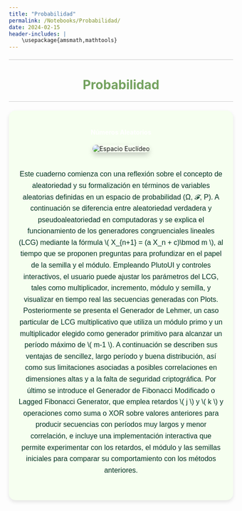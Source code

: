 ```yaml
---
title: "Probabilidad"
permalink: /Notebooks/Probabilidad/
date: 2024-02-15
header-includes: |
    \usepackage{amsmath,mathtools}
---
```


<script
  src="https://cdn.mathjax.org/mathjax/latest/MathJax.js?config=TeX-AMS-MML_HTMLorMML"
  type="text/javascript">
</script>

<html>
<head>
    <style>
        /* Estilos para centrar y cambiar el color del texto */
        h1 {
            text-align: center; /* Centra el texto horizontalmente */
            color: rgba(72, 133, 45, 0.76); /* Cambia el color del texto a verde */
        }
    </style>
</head>
<body>

<style>

    .container {
      max-width: 800px;
      margin: 20px auto;
      overflow: hidden;
    }

    .person {
      display: flex;
      margin-bottom: 20px;
      justify-content: space-between;
      align-items: center;
      flex-wrap: wrap;
    }

    .person img {
      max-width: 200px;
      max-height: 200px;
      border-radius: 50%;
      margin-right: 20px;
      margin-left: 20px;
    }

    .person .info {
      flex: 1;
      text-align: left;
    }

    .person:nth-child(even) {
      flex-direction: row-reverse;
    }

    h2 {
      text-align: center;
      color: #333;
    }

    hr {
            border: none; /* Elimina el borde */
            height: 1px; /* Altura de la línea */
            background-color: #CCCCCC; /* Color de la línea */
            margin: 20px 0; /* Margen superior e inferior */
        }
  </style>

<hr>

<h1>Probabilidad</h1>

<hr>

</body>
</html>

<div class="container" style="background-color: rgb(246, 255, 240); padding: 20px; border-radius: 15px; box-shadow: 0 4px 8px rgba(0, 0, 0, 0.1);">
    <div class="person">
      <div class="info" style="text-align: center; max-width: 900px; margin: 0 auto;">
      <div class="button-container" style="text-align: center; margin: 20px 0;">
        <a href="https://labmatecc.github.io/Notebooks/Probabilidad/NumerosAleatorios/" 
          class="button" 
          style="padding: 10px 20px; color: white; border: none; border-radius: 5px; text-decoration: none; font-weight: bold;">
          Números Aleatorios
        </a>
      </div>
      <!-- Imagen más grande y centrada con sombras -->
            <img src="https://raw.githubusercontent.com/labmatecc/labmatecc.github.io/54ded4b6c05f0649b28e00a485ad3476d15b8457/Im%C3%A1genes/Aleatorios_P.png" 
                 alt="Espacio Euclídeo" 
                 style="max-width: 100%; height: auto; border-radius: 10px; box-shadow: 0 6px 12px rgba(0, 0, 0, 0.2); margin-bottom: 20px;">
        <p style="font-family: 'Arial', sans-serif; color: #013220; font-size: 16px; line-height: 1.6; margin-bottom: 15px;">Este cuaderno comienza con una reflexión sobre el concepto de aleatoriedad y su formalización en términos de variables aleatorias definidas en un espacio de probabilidad (Ω, 𝓕, P). A continuación se diferencia entre aleatoriedad verdadera y pseudoaleatoriedad en computadoras y se explica el funcionamiento de los generadores congruenciales lineales (LCG) mediante la fórmula
\( X_{n+1} = (a X_n + c)\bmod m \), al tiempo que se proponen preguntas para profundizar en el papel de la semilla y el módulo. Empleando PlutoUI y controles interactivos, el usuario puede ajustar los parámetros del LCG, tales como multiplicador, incremento, módulo y semilla, y visualizar en tiempo real las secuencias generadas con Plots. Posteriormente se presenta el Generador de Lehmer, un caso particular de LCG multiplicativo que utiliza un módulo primo y un multiplicador elegido como generador primitivo para alcanzar un período máximo de \( m-1 \). A continuación se describen sus ventajas de sencillez, largo período y buena distribución, así como sus limitaciones asociadas a posibles correlaciones en dimensiones altas y a la falta de seguridad criptográfica. Por último se introduce el Generador de Fibonacci Modificado o Lagged Fibonacci Generator, que emplea retardos \( j \) y \( k \) y operaciones como suma o XOR sobre valores anteriores para producir secuencias con períodos muy largos y menor correlación, e incluye una implementación interactiva que permite experimentar con los retardos, el módulo y las semillas iniciales para comparar su comportamiento con los métodos anteriores.
</p>
      </div>
    </div>
</div>

  <html>
<head>
    <style>
        .button-container {
            text-align: center; /* Centra el contenido horizontalmente */
        }

        .button {
            display: inline-block;
            padding: 10px 20px;
            border-radius: 20px; /* Esto hace que el botón tenga forma de pastilla */
            background-color: rgba(72, 133, 45, 0.76); /* Cambia el color del botón a verde */
            color: white; /* Cambia el color del texto a blanco */
            text-decoration: none; /* Elimina el subrayado predeterminado en los enlaces */
            font-size: 16px; /* Cambia el tamaño del texto */
            font-weight: bold; /* Hace que el texto sea más audaz */
            border: none; /* Elimina el borde del botón */
        }
    </style>
</head>
<body>

<hr>
